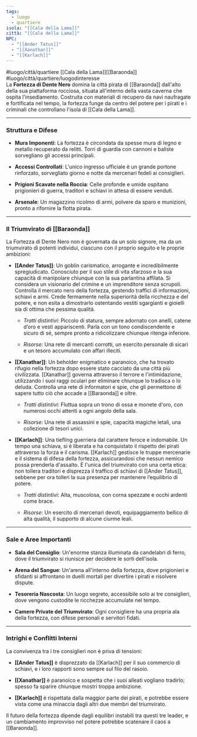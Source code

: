 ```yaml
---
tags:
  - luogo
  - quartiere
isola: "[[Cala della Lama]]"
città: "[[Cala della Lama]]"
NPC:
  - "[[Ander Tatus]]"
  - "[[Xanathar]]"
  - "[[Karlach]]"
---
```


#luogo/città/quartiere [[Cala della Lama]][[Baraonda]]
#luogo/città/quartiere/luogodinteresse  
La **Fortezza di Dente Nero** domina la città pirata di [[Baraonda]] dall'alto della sua piattaforma rocciosa, situata all'interno della vasta caverna che ospita l'insediamento. Costruita con materiali di recupero da navi naufragate e fortificata nel tempo, la fortezza funge da centro del potere per i pirati e i criminali che controllano l'isola di [[Cala della Lama]].

---

### **Struttura e Difese**

- **Mura Imponenti**: La fortezza è circondata da spesse mura di legno e metallo recuperato da relitti. Torri di guardia con cannoni e baliste sorvegliano gli accessi principali.
    
- **Accessi Controllati**: L'unico ingresso ufficiale è un grande portone rinforzato, sorvegliato giorno e notte da mercenari fedeli ai consiglieri.
    
- **Prigioni Scavate nella Roccia**: Celle profonde e umide ospitano prigionieri di guerra, traditori e schiavi in attesa di essere venduti.
    
- **Arsenale**: Un magazzino ricolmo di armi, polvere da sparo e munizioni, pronto a rifornire la flotta pirata.
    

---

### **Il Triumvirato di [[Baraonda]]**

La Fortezza di Dente Nero non è governata da un solo signore, ma da un triumvirato di potenti individui, ciascuno con il proprio seguito e le proprie ambizioni:

- **[[Ander Tatus]]**: Un goblin carismatico, arrogante e incredibilmente spregiudicato. Conosciuto per il suo stile di vita sfarzoso e la sua capacità di manipolare chiunque con la sua parlantina affilata. Si considera un visionario del crimine e un imprenditore senza scrupoli. Controlla il mercato nero della fortezza, gestendo traffici di informazioni, schiavi e armi. Crede fermamente nella superiorità della ricchezza e del potere, e non esita a dimostrarlo ostentando vestiti sgargianti e gioielli sia di ottima che pessima qualità.
    
    - _Tratti distintivi_: Piccolo di statura, sempre adornato con anelli, catene d’oro e vesti appariscenti. Parla con un tono condiscendente e sicuro di sé, sempre pronto a ridicolizzare chiunque ritenga inferiore.
        
    - _Risorse_: Una rete di mercanti corrotti, un esercito personale di sicari e un tesoro accumulato con affari illeciti.
        
- **[[Xanathar]]**: Un beholder enigmatico e paranoico, che ha trovato rifugio nella fortezza dopo essere stato cacciato da una città più civilizzata. [[Xanathar]] governa attraverso il terrore e l'intimidazione, utilizzando i suoi raggi oculari per eliminare chiunque lo tradisca o lo deluda. Controlla una rete di informatori e spie, che gli permettono di sapere tutto ciò che accade a [[Baraonda]] e oltre.
    
    - _Tratti distintivi_: Fluttua sopra un trono di ossa e monete d'oro, con numerosi occhi attenti a ogni angolo della sala.
        
    - _Risorse_: Una rete di assassini e spie, capacità magiche letali, una collezione di tesori unici.
        
- **[[Karlach]]**: Una tiefling guerriera dal carattere feroce e indomabile. Un tempo una schiava, si è liberata e ha conquistato il rispetto dei pirati attraverso la forza e il carisma. [[Karlach]] gestisce le truppe mercenarie e il sistema di difesa della fortezza, assicurandosi che nessun nemico possa prenderla d'assalto. È l'unica del triumvirato con una certa etica: non tollera traditori e disprezza il traffico di schiavi di [[Ander Tatus]], sebbene per ora tolleri la sua presenza per mantenere l’equilibrio di potere.
    
    - _Tratti distintivi_: Alta, muscolosa, con corna spezzate e occhi ardenti come brace.
        
    - _Risorse_: Un esercito di mercenari devoti, equipaggiamento bellico di alta qualità, il supporto di alcune ciurme leali.
        

---

### **Sale e Aree Importanti**

- **Sala del Consiglio**: Un'enorme stanza illuminata da candelabri di ferro, dove il triumvirato si riunisce per decidere le sorti dell’isola.
    
- **Arena del Sangue**: Un'arena all'interno della fortezza, dove prigionieri e sfidanti si affrontano in duelli mortali per divertire i pirati e risolvere dispute.
    
- **Tesoreria Nascosta**: Un luogo segreto, accessibile solo ai tre consiglieri, dove vengono custodite le ricchezze accumulate nel tempo.
    
- **Camere Private del Triumvirato**: Ogni consigliere ha una propria ala della fortezza, con difese personali e servitori fidati.
    

---

### **Intrighi e Conflitti Interni**

La convivenza tra i tre consiglieri non è priva di tensioni:

- **[[Ander Tatus]]** è disprezzato da [[Karlach]] per il suo commercio di schiavi, e i loro rapporti sono sempre sul filo del rasoio.
    
- **[[Xanathar]]** è paranoico e sospetta che i suoi alleati vogliano tradirlo; spesso fa sparire chiunque mostri troppa ambizione.
    
- **[[Karlach]]** è rispettata dalla maggior parte dei pirati, e potrebbe essere vista come una minaccia dagli altri due membri del triumvirato.
    

Il futuro della fortezza dipende dagli equilibri instabili tra questi tre leader, e un cambiamento improvviso nel potere potrebbe scatenare il caos a [[Baraonda]].